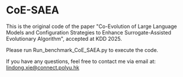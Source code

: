 # CoE-SAEA
This is the original code of the paper "Co-Evolution of Large Language Models and Configuration Strategies to Enhance Surrogate-Assisted Evolutionary Algorithm", accepted at KDD 2025.


Please run Run_benchmark_CoE_SAEA.py to execute the code.


If you have any questions, feel free to contact me via email at: lindong.xie@connect.polyu.hk
